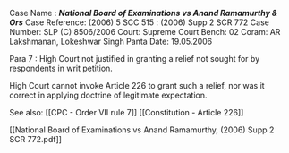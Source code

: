 Case Name : ***National Board of Examinations vs Anand Ramamurthy & Ors***
Case Reference: (2006) 5 SCC 515 : (2006) Supp 2 SCR 772
Case Number: SLP (C) 8506/2006
Court: Supreme Court
Bench: 02
Coram: AR Lakshmanan, Lokeshwar Singh Panta
Date: 19.05.2006

Para 7 : High Court not justified in granting a relief not sought for by respondents in writ petition.

High Court cannot invoke Article 226 to grant such a relief, nor was it correct in applying doctrine of legitimate expectation.

See also:
[[CPC - Order VII rule 7]] 
[[Constitution - Article 226]]

[[National Board of Examinations vs Anand Ramamurthy, (2006) Supp 2 SCR 772.pdf]]